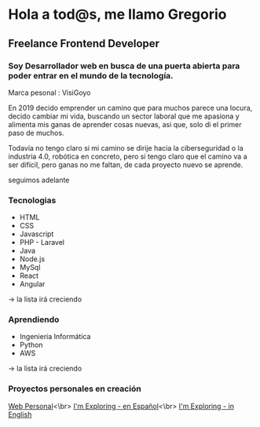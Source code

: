 # Hola a tod@s, me llamo Gregorio
## Freelance Frontend Developer

### Soy Desarrollador web en busca de una puerta abierta para poder entrar en el mundo de la tecnología.

Marca pesonal : VisiGoyo

En 2019 decido emprender un camino que para muchos parece una locura, decido cambiar mi vida, buscando un sector laboral que me apasiona y alimenta mis ganas de aprender cosas nuevas, asi que, solo di el primer paso de muchos.

Todavía no tengo claro si mi camino se dirije hacia la ciberseguridad o la industria 4.0, robótica en concreto, pero si tengo claro que el camino va a ser difícil, pero ganas no me faltan, de cada proyecto nuevo se aprende. 

seguimos adelante 

### **Tecnologias**

* HTML
* CSS
* Javascript
* PHP - Laravel
* Java
* Node.js
* MySql
* React
* Angular

-> la lista irá creciendo 

### **Aprendiendo**

* Ingenieria Informática
* Python
* AWS

-> la lista irá creciendo 

### Proyectos personales en creación

[Web Personal]()<\br>
[I'm Exploring - en Español](https://imexploring.es/)<\br>
[I'm Exploring - in English](https://imexploring.com/)
 
<!---
gvisiedo/gvisiedo is a ✨ special ✨ repository because its `README.md` (this file) appears on your GitHub profile.
You can click the Preview link to take a look at your changes.
--->
